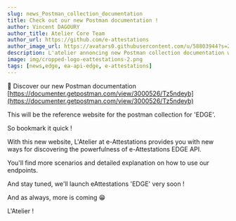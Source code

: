 ```yaml
---
slug: news_Postman_collection_documentation
title: Check out our new Postman documentation !
author: Vincent DAGOURY
author_title: Atelier Core Team
author_url: https://github.com/e-attestations
author_image_url: https://avatars0.githubusercontent.com/u/58803944?s=200&v=4
description: L'atelier annoncing new Postman collection documentation website
image: img/cropped-logo-eattestations-2.png
tags: [news,edge, ea-api-edge, e-attestations]
---
```


🚀 Discover our new Postman documentation [https://documenter.getpostman.com/view/3000526/Tz5ndeyb](https://documenter.getpostman.com/view/3000526/Tz5ndeyb)

<!--truncate-->

This will be the reference website for the postman collection for 'EDGE'.

So bookmark it quick !

With this new website, L'Atelier at e-Attestations provides you with new ways for discovering the powerfulness of e-Attestations EDGE API.

You'll find more scenarios and detailed explanation on how to use our endpoints.

And stay tuned, we'll launch eAttestations 'EDGE' very soon !

And as always, more is coming 😁

L'Atelier !